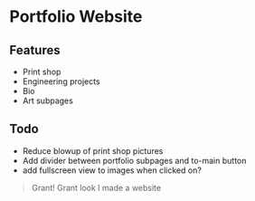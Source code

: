 # Portfolio Website

## Features 
* Print shop
* Engineering projects
* Bio
* Art subpages

## Todo
* Reduce blowup of print shop pictures
* Add divider between portfolio subpages and to-main button
* add fullscreen view to images when clicked on?

> Grant! Grant look I made a website
